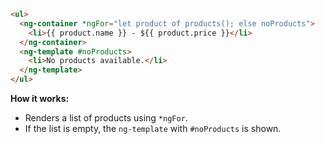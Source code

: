 ```html
<ul>
  <ng-container *ngFor="let product of products(); else noProducts">
    <li>{{ product.name }} - ${{ product.price }}</li>
  </ng-container>
  <ng-template #noProducts>
    <li>No products available.</li>
  </ng-template>
</ul>
```

**How it works:**
- Renders a list of products using `*ngFor`.
- If the list is empty, the `ng-template` with `#noProducts` is shown.
